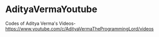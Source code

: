 # AdityaVermaYoutube
Codes of Aditya Verma's Videos-https://www.youtube.com/c/AdityaVermaTheProgrammingLord/videos
